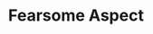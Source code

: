 ---
title: "Fearsome Aspect"
canonical: "skill/fearsome-aspect"
canonical_title: "Magical Pattern Loresheet"
lists:
    - magical-pattern-loresheet
tier: 3
osp_cost: 30
---